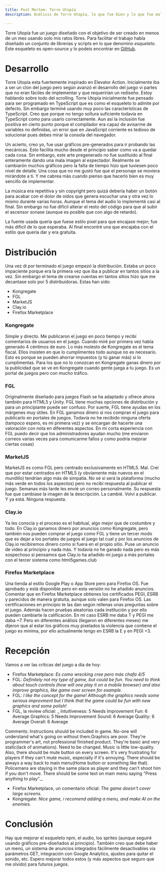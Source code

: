 ```yaml
---
title: Post Mortem: Torre Utopía
description: Análisis de Torre Utopía, lo que fue bien y lo que fue mal

---
```


Torre Utopía fue un juego diseñado con el objetivo de ser creado en menos de un mes usando solo mis ratos libres. Para facilitar el trabajo había diseñado un conjunto de librerías y scripts en lo que denomino _esqueleto_. Este esqueleto es open-source y lo podeis encontrar en [GitHub](http://github.com/AdrianArroyoCalle/skeleton-npm-game).

# Desarrollo

Torre Utopía esta fuertemente inspirado en Elevator Action. Inicialmente iba a ser un clon del juego pero según avanzó el desarrollo del juego vi partes que no eran fáciles de implementar y que requerirían un rediseño. Estoy hablando sobre todo del scrolling. Torre Utopía inicialmente fue pensado para ser programado en TypeScript que es como el esqueleto lo admite por defecto. Sin embargo terminé usando muy poco las características de TypeScript. Creo que porque no tengo soltura suficiente todavía en TypeScript como para usarlo correctamente. Aun así la inclusión fue positiva en cierto punto porque el compilador era capaz de avisarme de variables no definidas, un error que en JavaScript corriente es tedioso de solucionar pues debes mirar la consola del navegador.

Un acierto, creo yo, fue usar gráficos pre-generados para ir probando las mecánicas. Esto facilita mucho desde el principio saber como va a quedar cada cosa. Sin embargo, este arte pregenerado no fue sustituido al final enteramente dando una mala imagen al espectador. Realmente se cambiarón muchos gráficos pero la falta de tiempo hizo que tuviesen poco nivel de detalle. Una cosa que no me gustó fue que el personaje se moviera mirándote a ti. Y me cabrea más cuando pienso que hacerlo bien es muy sencillo de implementar.

La música era repetitiva y sin copyright pero quizá debería haber un botón para acabar con el dolor de oídos que genera escuchar una y otra vez lo mismo durante varias horas. Aunque el tema del audio lo implementé casi al final. Sin embargo no fue difícil alterar el resto del código para que al subir el ascensor sonase (aunque es posible que con algo de retardo). 

La fuente usada quería que fuese estilo pixel para que encajase mejor; fue más difícil de lo que esperaba. Al final encontré una que encajaba con el estilo que quería dar y era gratuita.

# Distribución

Una vez di por terminado el juego empezó la distribución. Estaba un poco impaciente porque era la primera vez que iba a publicar en tantos sitios a la vez. Sin embargo el tema de crearse cuentas en tantos sitios hizo que me decantase solo por 5 distribuidoras. Estas han sido:
 
 * Kongregate
 * FGL
 * MarketJS
 * Clay.io
 * Firefox Marketplace

### Kongregate

Simple y directo. Me publicaron el juego en poco tiempo y recibí comentarios de usuarios en el juego. Cuando miré por primera vez había generado 4 céntimos de euro. Lo más molesto de Kongregate es el tema fiscal. Ellos insisten en que lo cumplimentes todo aunque no es necesario. Esto es porque se pueden ahorrar impuestos (y tú ganar más) si lo cumplimentas. Para los que no lo conozcan en Kongregate ganas dinero por la publicidad que se ve en Kongregate cuando gente juega a tu juego. Es un portal de juegos pero con mucho tráfico.

### FGL

Originalmente diseñado para juegos Flash se ha adaptado y ofrece ahora también para HTML5 y Unity. FGL tiene muchas opciones de distribución y para un principiante puede ser confuso. Por suerte, FGL tiene ayudas en los márgenes muy útiles. En FGL ganamos dinero si nos compran el juego para publicarlo en portales de juegos. Todavía no he recibido ninguna oferta (tampoco espero, es mi primera vez) y se encargan de hacerte una valoración con nota en diferentes aspectos. En mi corta experiencia con FGL puedo decir que los administradores ayudan mucho (me enviaron correos varias veces para comunicarme fallos y como podría mejorar ciertas cosas)

### MarketJS

MarketJS es como FGL pero centrado exclusivamente en HTML5. Mal. Creí que por estar centrados en HTML5 (y obviamente más nuevos en el mundillo) tendrían algo más de simpatía. No sé si será la plataforma (mucho más verde en todos los aspectos) pero no recibí respuesta al publicar el juego. Semanas más tarde les envié un correo personalmente. Su respuesta fue que cambiase la imagen de la descripción. La cambié. Volví a publicar. Y ya está. Ninguna respuesta.

### Clay.io

Ya les conocía y el proceso es el habitual, algo mejor que de costumbre y todo. En Clay.io ganamos dinero por anuncios como Kongregate, pero también nos pueden comprar el juego como FGL y tiene un tercer modo que es dejar a los portales de juegos el juego tal cual y por los anuncios de Clay.io recibiremos dinero como si fuera en el propio sitio. Puse un anuncio de vídeo al principio y nada más. Y todavía no he ganado nada pero es más sospechoso si pensamos que Clay.io ha añadido mi juego a más portales con el tercer sistema como html5games.club

### Firefox Marketplace

Una tienda al estilo Google Play o App Store pero para Firefox OS. Fue aprobado y está disponible pero en esta versión no he añadido anuncios. Comentar que en Firefox Marketplace obtienes los certificados PEGI, ESRB y parecidos de manera gratuita, aunque solo valen para Firefox OS. Las certificaciones en principio te las dan según rellenas unas preguntas sobre el juego. Además hacen pruebas aleatorias cada institución y por ello pueden cambiarte la calificación. En mi caso ESRB me daba T y PEGI me daba +7. Pero en diferentes análisis (llegaron en diferentes meses) me dijeron que al estar los gráficos muy pixelados la violencia que contiene el juego es mínima, por ello actualmente tengo en ESRB la E y en PEGI +3.

# Recepción

Vamos a ver las críticas del juego a día de hoy:

* Firefox Marketplace: _Es como wrecking cree pero más chafa_ _4/5_ 
* FGL: _Definitely not my type of game, but could be fun. You need to think about touch controls (how will one play it on a mobile browser) and also improve graphics, like game over screen for example._
* FGL: _I like the concept for the game! Although the graphics needs some serious improvment but I think that the game could be fun with new graphics and some polish!_
* FGL, la review oficial: _
Intuitiveness:	5	Needs Improvement
Fun:	6	Average
Graphics:	5	Needs Improvement
Sound:	6	Average
Quality:	6	Average
Overall:	6	Average

Comments:
Instructions should be included in game. No-one will understand what's going on without them.Graphics are poor. They're programmer's art, not professional finished product. They're basic and very static(lack of animations). Need to be changed. Music is little low-quality. Also, there should be mute button on every screen. It's very frustrating for players if they can't mute music, especially if it's annoying. There should be always a way back to main menu(Home button or something like that). Policemans are staying in the same place as player and they can't shoot him if you don't move. There should be some text on main menu saying "Press anything to play"._
* Firefox Marketplace, un comentario oficial: _The game doesn't cover large screens._
* Kongregate: _Nice game, i recomend adding a menu, and make AI on the enemies._

# Conclusión

Hay que mejorar el esqueleto npm, el audio, los sprites (aunque seguiré usando gráficos pre-diseñados al principio). También creo que debe haber un menú, un sistema de anuncios integrados fácilmente desactivables via parámetros GET, integración con Google Analytics, ajustes para quitar el sonido, etc. Espero mejorar todos estos (y más aspectos que seguro que me olvido) para futuros juegos.
